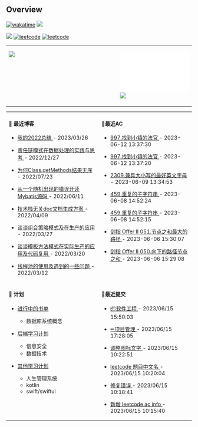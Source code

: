 
## Overview

[![wakatime](https://wakatime.com/badge/user/78591c59-95d5-4479-b2fc-988c35f31d59.svg)](https://wakatime.com/@78591c59-95d5-4479-b2fc-988c35f31d59) ![](https://gpvc.arturio.dev/0xcaffebabe)

![](https://img.shields.io/static/v1?label=LeetCode%20CN&message=0xcaffebabe&color=success) [![leetcode](https://img.shields.io/static/v1?label=Solved&message=805%20/%203349&color=success)](https://leetcode.cn/u/0xcaffebabe/) [![leetcode](https://img.shields.io/static/v1?label=Accepted&message=83.7%&color=success)](https://leetcode.cn/u/0xcaffebabe/)

<table border="0">
  <tr border="0">

  <td valign="top" width="60%">

  ![](https://github-readme-stats.vercel.app/api/wakatime?username=0xcaffebabe&layout=compact&langs_count=12&theme=dark&range=all_time)

  </td>

  <td valign="top" width="40%">

  ![](https://raw.githubusercontent.com/0xcaffebabe/github-stats/master/generated/overview.svg)
  ![](https://github-profile-summary-cards.vercel.app/api/cards/productive-time?username=0xcaffebabe&theme=github_dark&utcOffset=8)

  </td>
  </tr>

</table>

<table>

<tr>
<td valign="top" width="50%">

#### 📖 最近博客


* <a href="https://0xcaffebabe.github.io/%E4%BA%BA%E7%94%9F/2023/03/26/%E6%88%91%E7%9A%842022%E6%80%BB%E7%BB%93.html" target="_blank"> 我的2022总结 </a> - 2023/03/26 

    
* <a href="https://0xcaffebabe.github.io/%E8%AE%BE%E8%AE%A1%E6%A8%A1%E5%BC%8F/2022/12/27/%E8%B4%A3%E4%BB%BB%E9%93%BE%E6%A8%A1%E5%BC%8F%E5%9C%A8%E6%95%B0%E6%8D%AE%E5%A4%84%E7%90%86%E7%9A%84%E5%AE%9E%E8%B7%B5%E4%B8%8E%E6%80%9D%E8%80%83.html" target="_blank"> 责任链模式在数据处理的实践与思考 </a> - 2022/12/27 

    
* <a href="https://0xcaffebabe.github.io/jvm/2022/07/23/%E4%B8%BA%E4%BD%95Class.getMethods%E7%BB%93%E6%9E%9C%E6%97%A0%E5%BA%8F.html" target="_blank"> 为何Class.getMethods结果无序 </a> - 2022/07/23 

    
* <a href="https://0xcaffebabe.github.io/java/2022/06/11/%E4%BB%8E%E4%B8%80%E4%B8%AA%E9%9A%8F%E6%9C%BA%E5%87%BA%E7%8E%B0%E7%9A%84%E9%94%99%E8%AF%AF%E5%BC%80%E8%AF%BBMybatis%E6%BA%90%E7%A0%81.html" target="_blank"> 从一个随机出现的错误开读Mybatis源码 </a> - 2022/06/11 

    
* <a href="https://0xcaffebabe.github.io/%E6%97%A5%E5%B8%B8/2022/04/09/%E6%8A%80%E6%9C%AF%E6%A0%88%E6%97%A0%E5%85%B3doc%E6%96%87%E6%A1%A3%E7%94%9F%E6%88%90%E6%96%B9%E6%A1%88.html" target="_blank"> 技术栈无关doc文档生成方案 </a> - 2022/04/09 

    
* <a href="https://0xcaffebabe.github.io/%E8%AE%BE%E8%AE%A1%E6%A8%A1%E5%BC%8F/2022/03/27/%E8%B0%88%E8%B0%88%E7%BB%84%E5%90%88%E7%AD%96%E7%95%A5%E6%A8%A1%E5%BC%8F%E5%8F%8A%E5%9C%A8%E7%94%9F%E4%BA%A7%E7%9A%84%E5%BA%94%E7%94%A8.html" target="_blank"> 谈谈组合策略模式及在生产的应用 </a> - 2022/03/27 

    
* <a href="https://0xcaffebabe.github.io/%E8%AE%BE%E8%AE%A1%E6%A8%A1%E5%BC%8F/2022/03/20/%E8%B0%88%E8%B0%88%E6%A8%A1%E6%9D%BF%E6%96%B9%E6%B3%95%E6%A8%A1%E5%BC%8F%E5%9C%A8%E5%AE%9E%E9%99%85%E7%94%9F%E4%BA%A7%E7%9A%84%E5%BA%94%E7%94%A8%E5%8F%8A%E4%BB%A3%E7%A0%81%E5%A4%8D%E7%94%A8.html" target="_blank"> 谈谈模板方法模式在实际生产的应用及代码复用 </a> - 2022/03/20 

    
* <a href="https://0xcaffebabe.github.io/java/2022/03/12/%E7%BA%BF%E7%A8%8B%E6%B1%A0%E7%9A%84%E4%BD%BF%E7%94%A8%E5%8F%8A%E9%81%87%E5%88%B0%E7%9A%84%E4%B8%80%E4%BA%9B%E9%97%AE%E9%A2%98.html" target="_blank"> 线程池的使用及遇到的一些问题 </a> - 2022/03/12 

        

</td>

<td valign="top" width="50%">

#### 🔋最近AC


  * <a href="https://leetcode.cn/submissions/detail/439393643" target="_blank"> 997.找到小镇的法官 </a> - 2023-06-12 13:37:30 

    
  * <a href="https://leetcode.cn/submissions/detail/439393624" target="_blank"> 997.找到小镇的法官 </a> - 2023-06-12 13:37:20 

    
  * <a href="https://leetcode.cn/submissions/detail/438790165" target="_blank"> 2309.兼具大小写的最好英文字母 </a> - 2023-06-09 13:34:53 

    
  * <a href="https://leetcode.cn/submissions/detail/438563704" target="_blank"> 459.重复的子字符串 </a> - 2023-06-08 14:52:24 

    
  * <a href="https://leetcode.cn/submissions/detail/438563650" target="_blank"> 459.重复的子字符串 </a> - 2023-06-08 14:52:15 

    
  * <a href="https://leetcode.cn/submissions/detail/438050272" target="_blank"> 剑指 Offer II 051.节点之和最大的路径 </a> - 2023-06-06 15:30:07 

    
  * <a href="https://leetcode.cn/submissions/detail/438049902" target="_blank"> 剑指 Offer II 050.向下的路径节点之和 </a> - 2023-06-06 15:29:08 

    

</td>

</tr>

<tr>

<td valign="top" width="50%">

#### 📝 计划

- [进行中的书单](https://github.com/users/0xcaffebabe/projects/4)
  - 数据库系统概念


- [后端学习计划](https://github.com/users/0xcaffebabe/projects/1)
  - 信息安全
  - 数据技术


- [其他学习计划](https://github.com/users/0xcaffebabe/projects/3)
  - 人生管理系统
  - kotlin
  - swift/swiftui


<td>

#### 🌴最近提交


  * <a href="https://github.com/0xcaffebabe/note/commit/13d72a6b153a54237aba68bb07a519b1d3147fd7" target="_blank"> 📦软件工程 </a> - 2023/06/15 15:50:03 

    
  * <a href="https://github.com/0xcaffebabe/note/commit/5f54c04e08e59063f2b10ff501fdb6c88746a62f" target="_blank"> ✏项目管理 </a> - 2023/06/15 17:28:05 

    
  * <a href="https://github.com/0xcaffebabe/0xcaffebabe/commit/cbe2d794a4081499424d53e52b3701d5342934de" target="_blank"> 调整图标文字 </a> - 2023/06/15 10:22:51 

    
  * <a href="https://github.com/0xcaffebabe/0xcaffebabe/commit/3810e9c15e0e35d64dc2b36d0c6670490764dabd" target="_blank"> leetcode 题目中文名 </a> - 2023/06/15 10:20:04 

    
  * <a href="https://github.com/0xcaffebabe/0xcaffebabe/commit/604e0c33027c3ee003a5192073148379e944cc9d" target="_blank"> 修复错误 </a> - 2023/06/15 10:18:41 

    
  * <a href="https://github.com/0xcaffebabe/0xcaffebabe/commit/69e19e76d74b4d73dcf59e194f1e4d6c85619763" target="_blank"> 新增 leetcode ac info </a> - 2023/06/15 10:15:40 

    

</td>

</tr>

</table>

